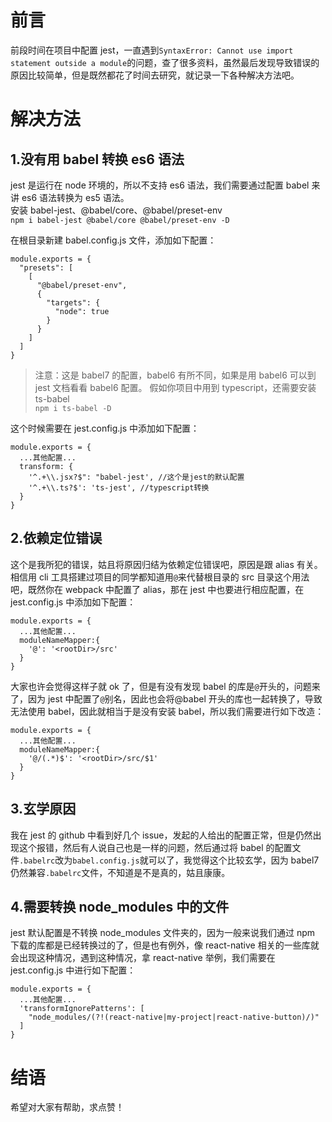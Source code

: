 # 前言

前段时间在项目中配置 jest，一直遇到`SyntaxError: Cannot use import statement outside a module`的问题，查了很多资料，虽然最后发现导致错误的原因比较简单，但是既然都花了时间去研究，就记录一下各种解决方法吧。

# 解决方法

## 1.没有用 babel 转换 es6 语法

jest 是运行在 node 环境的，所以不支持 es6 语法，我们需要通过配置 babel 来讲 es6 语法转换为 es5 语法。<br>
安装 babel-jest、@babel/core、@babel/preset-env<br>
`npm i babel-jest @babel/core @babel/preset-env -D`

在根目录新建 babel.config.js 文件，添加如下配置：

```
module.exports = {
  "presets": [
    [
      "@babel/preset-env",
      {
        "targets": {
          "node": true
        }
      }
    ]
  ]
}
```

> 注意：这是 babel7 的配置，babel6 有所不同，如果是用 babel6 可以到 jest 文档看看 babel6 配置。
> 假如你项目中用到 typescript，还需要安装 ts-babel<br>
> `npm i ts-babel -D`

这个时候需要在 jest.config.js 中添加如下配置：

```
module.exports = {
  ...其他配置...
  transform: {
    '^.+\\.jsx?$": "babel-jest', //这个是jest的默认配置
    '^.+\\.ts?$': 'ts-jest', //typescript转换
  }
}
```

## 2.依赖定位错误

这个是我所犯的错误，姑且将原因归结为依赖定位错误吧，原因是跟 alias 有关。相信用 cli 工具搭建过项目的同学都知道用`@`来代替根目录的 src 目录这个用法吧，既然你在 webpack 中配置了 alias，那在 jest 中也要进行相应配置，在 jest.config.js 中添加如下配置：

```
module.exports = {
  ...其他配置...
  moduleNameMapper:{
    '@': '<rootDir>/src'
  }
}
```

大家也许会觉得这样子就 ok 了，但是有没有发现 babel 的库是`@`开头的，问题来了，因为 jest 中配置了`@`别名，因此也会将@babel 开头的库也一起转换了，导致无法使用 babel，因此就相当于是没有安装 babel，所以我们需要进行如下改造：

```
module.exports = {
  ...其他配置...
  moduleNameMapper:{
    '@/(.*)$': '<rootDir>/src/$1'
  }
}
```

## 3.玄学原因

我在 jest 的 github 中看到好几个 issue，发起的人给出的配置正常，但是仍然出现这个报错，然后有人说自己也是一样的问题，然后通过将 babel 的配置文件`.babelrc`改为`babel.config.js`就可以了，我觉得这个比较玄学，因为 babel7 仍然兼容`.babelrc`文件，不知道是不是真的，姑且康康。

## 4.需要转换 node_modules 中的文件

jest 默认配置是不转换 node_modules 文件夹的，因为一般来说我们通过 npm 下载的库都是已经转换过的了，但是也有例外，像 react-native 相关的一些库就会出现这种情况，遇到这种情况，拿 react-native 举例，我们需要在 jest.config.js 中进行如下配置：

```
module.exports = {
  ...其他配置...
  'transformIgnorePatterns': [
    "node_modules/(?!(react-native|my-project|react-native-button)/)"
  ]
}
```

# 结语

希望对大家有帮助，求点赞！
